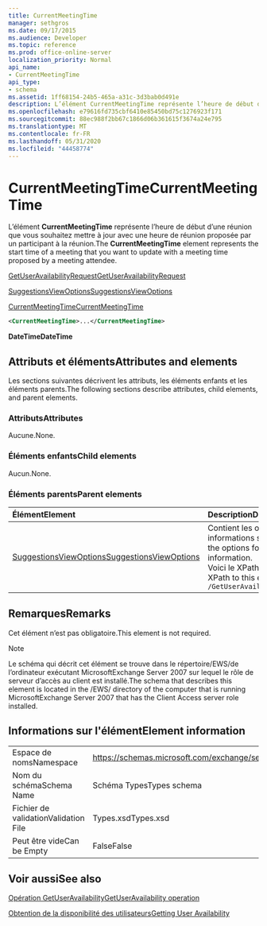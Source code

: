 ```yaml
---
title: CurrentMeetingTime
manager: sethgros
ms.date: 09/17/2015
ms.audience: Developer
ms.topic: reference
ms.prod: office-online-server
localization_priority: Normal
api_name:
- CurrentMeetingTime
api_type:
- schema
ms.assetid: 1ff68154-24b5-465a-a31c-3d3bab0d491e
description: L’élément CurrentMeetingTime représente l’heure de début d’une réunion que vous souhaitez mettre à jour avec une heure de réunion proposée par un participant à la réunion.
ms.openlocfilehash: e79616fd735cbf6410e85450bd75c1276923f171
ms.sourcegitcommit: 88ec988f2bb67c1866d06b361615f3674a24e795
ms.translationtype: MT
ms.contentlocale: fr-FR
ms.lasthandoff: 05/31/2020
ms.locfileid: "44458774"
---
```

# <a name="currentmeetingtime"></a><span data-ttu-id="eba07-103">CurrentMeetingTime</span><span class="sxs-lookup"><span data-stu-id="eba07-103">CurrentMeetingTime</span></span>

<span data-ttu-id="eba07-104">L’élément **CurrentMeetingTime** représente l’heure de début d’une réunion que vous souhaitez mettre à jour avec une heure de réunion proposée par un participant à la réunion.</span><span class="sxs-lookup"><span data-stu-id="eba07-104">The **CurrentMeetingTime** element represents the start time of a meeting that you want to update with a meeting time proposed by a meeting attendee.</span></span> 
  
[<span data-ttu-id="eba07-105">GetUserAvailabilityRequest</span><span class="sxs-lookup"><span data-stu-id="eba07-105">GetUserAvailabilityRequest</span></span>](getuseravailabilityrequest.md)
  
[<span data-ttu-id="eba07-106">SuggestionsViewOptions</span><span class="sxs-lookup"><span data-stu-id="eba07-106">SuggestionsViewOptions</span></span>](suggestionsviewoptions.md)
  
[<span data-ttu-id="eba07-107">CurrentMeetingTime</span><span class="sxs-lookup"><span data-stu-id="eba07-107">CurrentMeetingTime</span></span>](currentmeetingtime.md)
  
```xml
<CurrentMeetingTime>...</CurrentMeetingTime>
```

 <span data-ttu-id="eba07-108">**DateTime**</span><span class="sxs-lookup"><span data-stu-id="eba07-108">**DateTime**</span></span>
## <a name="attributes-and-elements"></a><span data-ttu-id="eba07-109">Attributs et éléments</span><span class="sxs-lookup"><span data-stu-id="eba07-109">Attributes and elements</span></span>

<span data-ttu-id="eba07-110">Les sections suivantes décrivent les attributs, les éléments enfants et les éléments parents.</span><span class="sxs-lookup"><span data-stu-id="eba07-110">The following sections describe attributes, child elements, and parent elements.</span></span>
  
### <a name="attributes"></a><span data-ttu-id="eba07-111">Attributs</span><span class="sxs-lookup"><span data-stu-id="eba07-111">Attributes</span></span>

<span data-ttu-id="eba07-112">Aucune.</span><span class="sxs-lookup"><span data-stu-id="eba07-112">None.</span></span>
  
### <a name="child-elements"></a><span data-ttu-id="eba07-113">Éléments enfants</span><span class="sxs-lookup"><span data-stu-id="eba07-113">Child elements</span></span>

<span data-ttu-id="eba07-114">Aucun.</span><span class="sxs-lookup"><span data-stu-id="eba07-114">None.</span></span>
  
### <a name="parent-elements"></a><span data-ttu-id="eba07-115">Éléments parents</span><span class="sxs-lookup"><span data-stu-id="eba07-115">Parent elements</span></span>

|<span data-ttu-id="eba07-116">**Élément**</span><span class="sxs-lookup"><span data-stu-id="eba07-116">**Element**</span></span>|<span data-ttu-id="eba07-117">**Description**</span><span class="sxs-lookup"><span data-stu-id="eba07-117">**Description**</span></span>|
|:-----|:-----|
|[<span data-ttu-id="eba07-118">SuggestionsViewOptions</span><span class="sxs-lookup"><span data-stu-id="eba07-118">SuggestionsViewOptions</span></span>](suggestionsviewoptions.md) <br/> |<span data-ttu-id="eba07-119">Contient les options permettant d’obtenir des informations sur les suggestions de réunion.</span><span class="sxs-lookup"><span data-stu-id="eba07-119">Contains the options for obtaining meeting suggestion information.</span></span>  <br/> <span data-ttu-id="eba07-120">Voici le XPath de cet élément :</span><span class="sxs-lookup"><span data-stu-id="eba07-120">The following is the XPath to this element:</span></span>  <br/>  `/GetUserAvailabilityRequest/SuggestionViewOptions` <br/> |
   
## <a name="remarks"></a><span data-ttu-id="eba07-121">Remarques</span><span class="sxs-lookup"><span data-stu-id="eba07-121">Remarks</span></span>

<span data-ttu-id="eba07-122">Cet élément n’est pas obligatoire.</span><span class="sxs-lookup"><span data-stu-id="eba07-122">This element is not required.</span></span>
  
> [!NOTE]
> <span data-ttu-id="eba07-123">Le schéma qui décrit cet élément se trouve dans le répertoire/EWS/de l’ordinateur exécutant MicrosoftExchange Server 2007 sur lequel le rôle de serveur d’accès au client est installé.</span><span class="sxs-lookup"><span data-stu-id="eba07-123">The schema that describes this element is located in the /EWS/ directory of the computer that is running MicrosoftExchange Server 2007 that has the Client Access server role installed.</span></span> 
  
## <a name="element-information"></a><span data-ttu-id="eba07-124">Informations sur l'élément</span><span class="sxs-lookup"><span data-stu-id="eba07-124">Element information</span></span>

|||
|:-----|:-----|
|<span data-ttu-id="eba07-125">Espace de noms</span><span class="sxs-lookup"><span data-stu-id="eba07-125">Namespace</span></span>  <br/> |https://schemas.microsoft.com/exchange/services/2006/types  <br/> |
|<span data-ttu-id="eba07-126">Nom du schéma</span><span class="sxs-lookup"><span data-stu-id="eba07-126">Schema Name</span></span>  <br/> |<span data-ttu-id="eba07-127">Schéma Types</span><span class="sxs-lookup"><span data-stu-id="eba07-127">Types schema</span></span>  <br/> |
|<span data-ttu-id="eba07-128">Fichier de validation</span><span class="sxs-lookup"><span data-stu-id="eba07-128">Validation File</span></span>  <br/> |<span data-ttu-id="eba07-129">Types.xsd</span><span class="sxs-lookup"><span data-stu-id="eba07-129">Types.xsd</span></span>  <br/> |
|<span data-ttu-id="eba07-130">Peut être vide</span><span class="sxs-lookup"><span data-stu-id="eba07-130">Can be Empty</span></span>  <br/> |<span data-ttu-id="eba07-131">False</span><span class="sxs-lookup"><span data-stu-id="eba07-131">False</span></span>  <br/> |
   
## <a name="see-also"></a><span data-ttu-id="eba07-132">Voir aussi</span><span class="sxs-lookup"><span data-stu-id="eba07-132">See also</span></span>



[<span data-ttu-id="eba07-133">Opération GetUserAvailability</span><span class="sxs-lookup"><span data-stu-id="eba07-133">GetUserAvailability operation</span></span>](getuseravailability-operation.md)


[<span data-ttu-id="eba07-134">Obtention de la disponibilité des utilisateurs</span><span class="sxs-lookup"><span data-stu-id="eba07-134">Getting User Availability</span></span>](https://msdn.microsoft.com/library/d4133fcb-9b0f-4e6b-aadf-a389da83516a%28Office.15%29.aspx)

